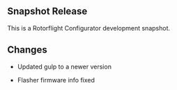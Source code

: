## Snapshot Release

This is a Rotorflight Configurator development snapshot.


## Changes

- Updated gulp to a newer version

- Flasher firmware info fixed

